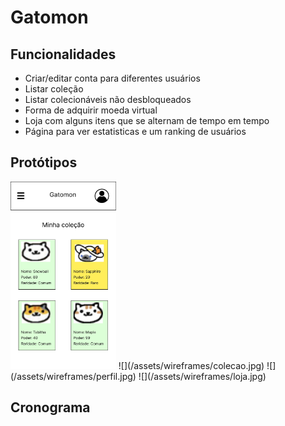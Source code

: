 # Gatomon

## Funcionalidades
- Criar/editar conta para diferentes usuários
- Listar coleção
- Listar colecionáveis não desbloqueados
- Forma de adquirir moeda virtual
- Loja com alguns itens que se alternam de tempo em tempo
- Página para ver estatisticas e um ranking de usuários

## Protótipos
<img src="assets/wireframes/colecao.jpg" alt="inical" height="300"/>
![](/assets/wireframes/colecao.jpg)
![](/assets/wireframes/perfil.jpg)
![](/assets/wireframes/loja.jpg)

## Cronograma
